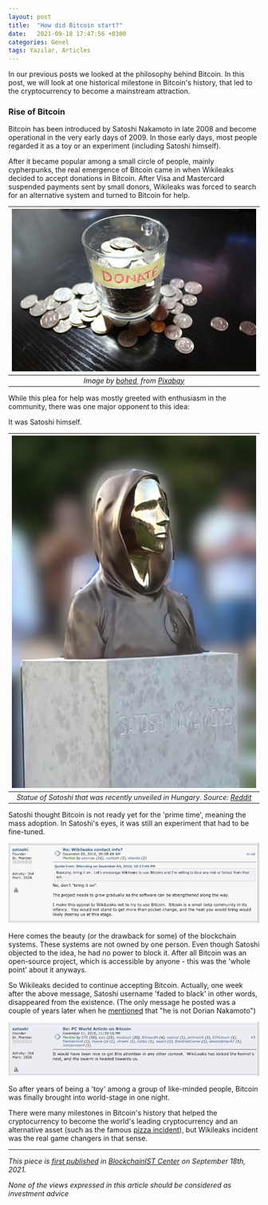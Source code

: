 ```yaml
---
layout: post
title:  "How did Bitcoin start?"
date:   2021-09-18 17:47:56 +0300
categories: Genel
tags: Yazılar, Articles
---
```


In our previous posts we looked at the philosophy behind Bitcoin. In this post, we will look at one historical milestone in Bitcoin's history, that led to the cryptocurrency to become a mainstream attraction. 

### Rise of Bitcoin 

Bitcoin has been introduced by Satoshi Nakamoto in late 2008 and become operational in the very early days of 2009. In those early days, most people regarded it as a toy or an experiment (including Satoshi himself). 

After it became popular among a small circle of people, mainly cypherpunks, the real emergence of Bitcoin came in when Wikileaks decided to accept donations in Bitcoin. After Visa and Mastercard suspended payments sent by small donors, Wikileaks was forced to search for an alternative system and turned to Bitcoin for help. 

| ![donation](/assets/money-230265_800.jpg)|
|:--:| 
| *Image by [bohed ](https://pixabay.com/users/bohed-86046/) from [Pixabay](https://pixabay.com/)*|

While this plea for help was mostly greeted with enthusiasm in the community, there was one major opponent to this idea: 

It was Satoshi himself.  

| ![satoshi](/assets/satoshi-statue_v2_800.jpg)|
|:--:| 
| *Statue of Satoshi that was recently unveiled in Hungary. Source: [Reddit](https://www.reddit.com/r/Bitcoin/comments/pphoj9/this_is_the_first_satoshi_nakamoto_statue_in_the/)*|

Satoshi thought Bitcoin is not ready yet for the 'prime time', meaning the mass adoption. In Satoshi's eyes, it was still an experiment that had to be fine-tuned. 

<a href="https://bitcointalk.org/index.php?topic=1735.msg26999#msg26999">
         <img alt="Tweet" src="/assets/satoshi_response_800.png"></a>

Here comes the beauty (or the drawback for some) of the blockchain systems. These systems are not owned by one person. Even though Satoshi objected to the idea, he had no power to block it. After all Bitcoin was an open-source project, which is accessible by anyone - this was the 'whole point' about it anyways. 

So Wikileaks decided to continue accepting Bitcoin. Actually, one week after the above message, Satoshi username 'faded to black' in other words, disappeared from the existence. (The only message he posted was a couple of years later when he [mentioned](http://p2pfoundation.ning.com/forum/topics/bitcoin-open-source?commentId=2003008%3AComment%3A52186) that "he is not Dorian Nakamoto")

<a href="https://bitcointalk.org/index.php?topic=2216.msg29280#msg29280">
         <img alt="Tweet" src="/assets/satoshi-second-response_800.png"></a>

So after years of being a 'toy' among a group of like-minded people, Bitcoin was finally brought into world-stage in one night. 

There were many milestones in Bitcoin's history that helped the cryptocurrency to become the world's leading cryptocurrency and an alternative asset (such as the famous [pizza incident](https://www.news18.com/news/buzz/who-is-infamous-bitcoin-pizza-guy-man-who-blew-365m-haul-says-yet-had-no-regrets-3775664.html)), but Wikileaks incident was the real game changers in that sense.

---
*This piece is [first published](https://medium.com/bcistcenter/how-did-bitcoin-start-f3d203de7e69) in [BlockchainIST Center](https://medium.com/blockchainist-center) on September 18th, 2021.*

*None of the views expressed in this article should be considered as investment advice*
